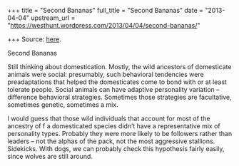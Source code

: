 +++
title = "Second Bananas"
full_title = "Second Bananas"
date = "2013-04-04"
upstream_url = "https://westhunt.wordpress.com/2013/04/04/second-bananas/"

+++
Source: [here](https://westhunt.wordpress.com/2013/04/04/second-bananas/).

Second Bananas

Still thinking about domestication. Mostly, the wild ancestors of
domesticate animals were social: presumably, such behavioral tendencies
were preadaptations that helped the domesticates come to bond with or at
least tolerate people. Social animals can have adaptive personality
variation – difference behavioral strategies. Sometimes those
strategies are facultative, sometimes genetic, sometimes a mix.

I would guess that those wild individuals that account for most of the
ancestry of f a domesticated species didn’t have a representative mix of
personality types. Probably they were more likely to be followers rather
than leaders – not the alphas of the pack, not the most aggressive
stallions. Sidekicks. With dogs, we can probably check this hypothesis
fairly easily, since wolves are still around.



